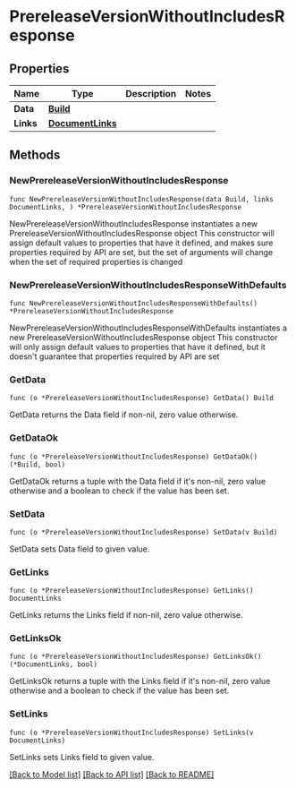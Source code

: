 # PrereleaseVersionWithoutIncludesResponse

## Properties

Name | Type | Description | Notes
------------ | ------------- | ------------- | -------------
**Data** | [**Build**](Build.md) |  | 
**Links** | [**DocumentLinks**](DocumentLinks.md) |  | 

## Methods

### NewPrereleaseVersionWithoutIncludesResponse

`func NewPrereleaseVersionWithoutIncludesResponse(data Build, links DocumentLinks, ) *PrereleaseVersionWithoutIncludesResponse`

NewPrereleaseVersionWithoutIncludesResponse instantiates a new PrereleaseVersionWithoutIncludesResponse object
This constructor will assign default values to properties that have it defined,
and makes sure properties required by API are set, but the set of arguments
will change when the set of required properties is changed

### NewPrereleaseVersionWithoutIncludesResponseWithDefaults

`func NewPrereleaseVersionWithoutIncludesResponseWithDefaults() *PrereleaseVersionWithoutIncludesResponse`

NewPrereleaseVersionWithoutIncludesResponseWithDefaults instantiates a new PrereleaseVersionWithoutIncludesResponse object
This constructor will only assign default values to properties that have it defined,
but it doesn't guarantee that properties required by API are set

### GetData

`func (o *PrereleaseVersionWithoutIncludesResponse) GetData() Build`

GetData returns the Data field if non-nil, zero value otherwise.

### GetDataOk

`func (o *PrereleaseVersionWithoutIncludesResponse) GetDataOk() (*Build, bool)`

GetDataOk returns a tuple with the Data field if it's non-nil, zero value otherwise
and a boolean to check if the value has been set.

### SetData

`func (o *PrereleaseVersionWithoutIncludesResponse) SetData(v Build)`

SetData sets Data field to given value.


### GetLinks

`func (o *PrereleaseVersionWithoutIncludesResponse) GetLinks() DocumentLinks`

GetLinks returns the Links field if non-nil, zero value otherwise.

### GetLinksOk

`func (o *PrereleaseVersionWithoutIncludesResponse) GetLinksOk() (*DocumentLinks, bool)`

GetLinksOk returns a tuple with the Links field if it's non-nil, zero value otherwise
and a boolean to check if the value has been set.

### SetLinks

`func (o *PrereleaseVersionWithoutIncludesResponse) SetLinks(v DocumentLinks)`

SetLinks sets Links field to given value.



[[Back to Model list]](../README.md#documentation-for-models) [[Back to API list]](../README.md#documentation-for-api-endpoints) [[Back to README]](../README.md)


